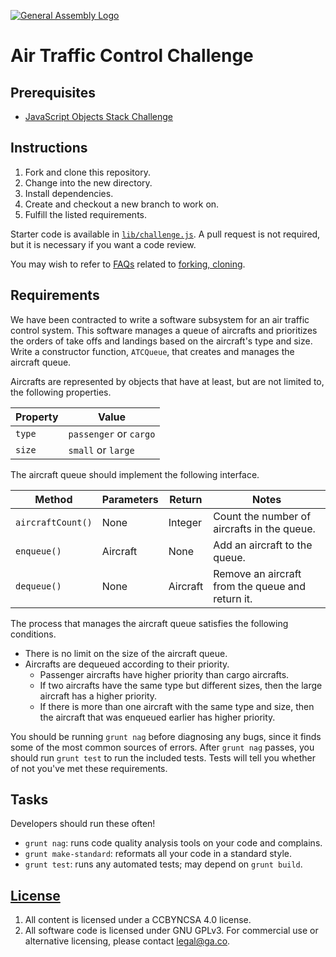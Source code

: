 [![General Assembly Logo](https://camo.githubusercontent.com/1a91b05b8f4d44b5bbfb83abac2b0996d8e26c92/687474703a2f2f692e696d6775722e636f6d2f6b6538555354712e706e67)](https://generalassemb.ly/education/web-development-immersive)

# Air Traffic Control Challenge

## Prerequisites

-   [JavaScript Objects Stack Challenge](https://git.generalassemb.ly/ga-wdi-boston/js-objects-stack-challenge)

## Instructions

1.  Fork and clone this repository.
1.  Change into the new directory.
1.  Install dependencies.
1.  Create and checkout a new branch to work on.
1.  Fulfill the listed requirements.

Starter code is available in [`lib/challenge.js`](lib/challenge.js). A pull
request is not required, but it is necessary if you want a code review.

You may wish to refer to [FAQs](https://git.generalassemb.ly/ga-wdi-boston/meta/wiki)
related to [forking,
cloning](https://git.generalassemb.ly/ga-wdi-boston/meta/wiki/ForkAndClone).

## Requirements

We have been contracted to write a software subsystem for an air traffic control
system. This software manages a queue of aircrafts and prioritizes the orders of
take offs and landings based on the aircraft's type and size. Write a
constructor function, `ATCQueue`, that creates and manages the aircraft queue.

Aircrafts are represented by objects that have at least, but are not limited to,
the following properties.

| Property | Value |
| - | - |
| `type` | `passenger` or `cargo` |
| `size` | `small` or `large` |

The aircraft queue should implement the following interface.

| Method | Parameters | Return | Notes |
| - | - | - | - |
| `aircraftCount()` | None | Integer | Count the number of aircrafts in the queue. |
| `enqueue()` | Aircraft | None | Add an aircraft to the queue. |
| `dequeue()` | None | Aircraft | Remove an aircraft from the queue and return it. |

The process that manages the aircraft queue satisfies the following conditions.
-   There is no limit on the size of the aircraft queue.
-   Aircrafts are dequeued according to their priority.
    -   Passenger aircrafts have higher priority than cargo aircrafts.
    -   If two aircrafts have the same type but different sizes, then the large
        aircraft has a higher priority.
    -   If there is more than one aircraft with the same type and size, then the
        aircraft that was enqueued earlier has higher priority.

You should be running `grunt nag` before diagnosing any bugs, since it finds
some of the most common sources of errors. After `grunt nag` passes, you should
run `grunt test` to run the included tests. Tests will tell you whether of not
you've met these requirements.

## Tasks

Developers should run these often!

-   `grunt nag`: runs code quality analysis tools on your code
    and complains.
-   `grunt make-standard`: reformats all your code in a standard style.
-   `grunt test`: runs any automated tests; may depend on `grunt build`.

## [License](LICENSE)

1.  All content is licensed under a CC­BY­NC­SA 4.0 license.
1.  All software code is licensed under GNU GPLv3. For commercial use or
    alternative licensing, please contact legal@ga.co.
